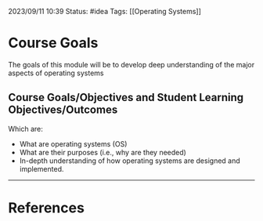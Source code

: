 2023/09/11 10:39
Status: #idea
Tags: [[Operating Systems]]

# Course Goals

The goals of this module will be to develop deep understanding of the major aspects of operating systems
## Course Goals/Objectives and Student Learning Objectives/Outcomes

Which are: 
- What are operating systems (OS)
- What are their purposes (i.e., why are they needed)
- In-depth understanding of how operating systems are designed and implemented.





---
# References
